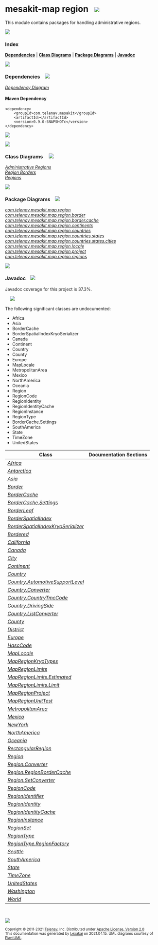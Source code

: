 # mesakit-map region &nbsp;&nbsp;![](https://kivakit.org/images/gears-40.png)

This module contains packages for handling administrative regions.

![](https://kivakit.org/images/horizontal-line.png)

### Index



[**Dependencies**](#dependencies) | [**Class Diagrams**](#class-diagrams) | [**Package Diagrams**](#package-diagrams) | [**Javadoc**](#javadoc)

![](https://kivakit.org/images/horizontal-line.png)

### Dependencies <a name="dependencies"></a> &nbsp;&nbsp; ![](https://kivakit.org/images/dependencies-40.png)

[*Dependency Diagram*](documentation/diagrams/dependencies.svg)

#### Maven Dependency

    <dependency>
        <groupId>com.telenav.mesakit</groupId>
        <artifactId></artifactId>
        <version>0.9.0-SNAPSHOTc</version>
    </dependency>

![](https://kivakit.org/images/short-horizontal-line.png)

[//]: # (start-user-text)



[//]: # (end-user-text)

![](https://kivakit.org/images/short-horizontal-line.png)

### Class Diagrams <a name="class-diagrams"></a> &nbsp; &nbsp; ![](https://kivakit.org/images/diagram-48.png)

[*Administrative Regions*](documentation/diagrams/diagram-region.svg)  
[*Region Borders*](documentation/diagrams/diagram-border.svg)  
[*Regions*](documentation/diagrams/diagram-regions.svg)  

![](https://kivakit.org/images/short-horizontal-line.png)

### Package Diagrams <a name="package-diagrams"></a> &nbsp;&nbsp; ![](https://kivakit.org/images/box-40.png)

[*com.telenav.mesakit.map.region*](documentation/diagrams/com.telenav.mesakit.map.region.svg)  
[*com.telenav.mesakit.map.region.border*](documentation/diagrams/com.telenav.mesakit.map.region.border.svg)  
[*com.telenav.mesakit.map.region.border.cache*](documentation/diagrams/com.telenav.mesakit.map.region.border.cache.svg)  
[*com.telenav.mesakit.map.region.continents*](documentation/diagrams/com.telenav.mesakit.map.region.continents.svg)  
[*com.telenav.mesakit.map.region.countries*](documentation/diagrams/com.telenav.mesakit.map.region.countries.svg)  
[*com.telenav.mesakit.map.region.countries.states*](documentation/diagrams/com.telenav.mesakit.map.region.countries.states.svg)  
[*com.telenav.mesakit.map.region.countries.states.cities*](documentation/diagrams/com.telenav.mesakit.map.region.countries.states.cities.svg)  
[*com.telenav.mesakit.map.region.locale*](documentation/diagrams/com.telenav.mesakit.map.region.locale.svg)  
[*com.telenav.mesakit.map.region.project*](documentation/diagrams/com.telenav.mesakit.map.region.project.svg)  
[*com.telenav.mesakit.map.region.regions*](documentation/diagrams/com.telenav.mesakit.map.region.regions.svg)  

![](https://kivakit.org/images/short-horizontal-line.png)

### Javadoc <a name="javadoc"></a> &nbsp;&nbsp; ![](https://kivakit.org/images/books-40.png)

Javadoc coverage for this project is 37.3%.  
  
&nbsp; &nbsp;  ![](https://kivakit.org/images/meter-40-12.png)

The following significant classes are undocumented:  

- Africa  
- Asia  
- BorderCache  
- BorderSpatialIndexKryoSerializer  
- Canada  
- Continent  
- Country  
- County  
- Europe  
- MapLocale  
- MetropolitanArea  
- Mexico  
- NorthAmerica  
- Oceania  
- Region  
- RegionCode  
- RegionIdentity  
- RegionIdentityCache  
- RegionInstance  
- RegionType  
- BorderCache.Settings  
- SouthAmerica  
- State  
- TimeZone  
- UnitedStates

| Class | Documentation Sections |
|---|---|
| [*Africa*](https://telenav.github.io/mesakit-data/javadoc/mesakit.map.region/com/telenav/mesakit/map/region/continents/Africa.html) |  |  
| [*Antarctica*](https://telenav.github.io/mesakit-data/javadoc/mesakit.map.region/com/telenav/mesakit/map/region/continents/Antarctica.html) |  |  
| [*Asia*](https://telenav.github.io/mesakit-data/javadoc/mesakit.map.region/com/telenav/mesakit/map/region/continents/Asia.html) |  |  
| [*Border*](https://telenav.github.io/mesakit-data/javadoc/mesakit.map.region/com/telenav/mesakit/map/region/border/Border.html) |  |  
| [*BorderCache*](https://telenav.github.io/mesakit-data/javadoc/mesakit.map.region/com/telenav/mesakit/map/region/border/cache/BorderCache.html) |  |  
| [*BorderCache.Settings*](https://telenav.github.io/mesakit-data/javadoc/mesakit.map.region/com/telenav/mesakit/map/region/border/cache/BorderCache.Settings.html) |  |  
| [*BorderLeaf*](https://telenav.github.io/mesakit-data/javadoc/mesakit.map.region/com/telenav/mesakit/map/region/border/BorderLeaf.html) |  |  
| [*BorderSpatialIndex*](https://telenav.github.io/mesakit-data/javadoc/mesakit.map.region/com/telenav/mesakit/map/region/border/BorderSpatialIndex.html) |  |  
| [*BorderSpatialIndexKryoSerializer*](https://telenav.github.io/mesakit-data/javadoc/mesakit.map.region/com/telenav/mesakit/map/region/border/BorderSpatialIndexKryoSerializer.html) |  |  
| [*Bordered*](https://telenav.github.io/mesakit-data/javadoc/mesakit.map.region/com/telenav/mesakit/map/region/border/Bordered.html) |  |  
| [*California*](https://telenav.github.io/mesakit-data/javadoc/mesakit.map.region/com/telenav/mesakit/map/region/countries/states/California.html) |  |  
| [*Canada*](https://telenav.github.io/mesakit-data/javadoc/mesakit.map.region/com/telenav/mesakit/map/region/countries/Canada.html) |  |  
| [*City*](https://telenav.github.io/mesakit-data/javadoc/mesakit.map.region/com/telenav/mesakit/map/region/regions/City.html) |  |  
| [*Continent*](https://telenav.github.io/mesakit-data/javadoc/mesakit.map.region/com/telenav/mesakit/map/region/regions/Continent.html) |  |  
| [*Country*](https://telenav.github.io/mesakit-data/javadoc/mesakit.map.region/com/telenav/mesakit/map/region/regions/Country.html) |  |  
| [*Country.AutomotiveSupportLevel*](https://telenav.github.io/mesakit-data/javadoc/mesakit.map.region/com/telenav/mesakit/map/region/regions/Country.AutomotiveSupportLevel.html) |  |  
| [*Country.Converter*](https://telenav.github.io/mesakit-data/javadoc/mesakit.map.region/com/telenav/mesakit/map/region/regions/Country.Converter.html) |  |  
| [*Country.CountryTmcCode*](https://telenav.github.io/mesakit-data/javadoc/mesakit.map.region/com/telenav/mesakit/map/region/regions/Country.CountryTmcCode.html) |  |  
| [*Country.DrivingSide*](https://telenav.github.io/mesakit-data/javadoc/mesakit.map.region/com/telenav/mesakit/map/region/regions/Country.DrivingSide.html) |  |  
| [*Country.ListConverter*](https://telenav.github.io/mesakit-data/javadoc/mesakit.map.region/com/telenav/mesakit/map/region/regions/Country.ListConverter.html) |  |  
| [*County*](https://telenav.github.io/mesakit-data/javadoc/mesakit.map.region/com/telenav/mesakit/map/region/regions/County.html) |  |  
| [*District*](https://telenav.github.io/mesakit-data/javadoc/mesakit.map.region/com/telenav/mesakit/map/region/regions/District.html) |  |  
| [*Europe*](https://telenav.github.io/mesakit-data/javadoc/mesakit.map.region/com/telenav/mesakit/map/region/continents/Europe.html) |  |  
| [*HascCode*](https://telenav.github.io/mesakit-data/javadoc/mesakit.map.region/com/telenav/mesakit/map/region/locale/HascCode.html) |  |  
| [*MapLocale*](https://telenav.github.io/mesakit-data/javadoc/mesakit.map.region/com/telenav/mesakit/map/region/locale/MapLocale.html) |  |  
| [*MapRegionKryoTypes*](https://telenav.github.io/mesakit-data/javadoc/mesakit.map.region/com/telenav/mesakit/map/region/project/MapRegionKryoTypes.html) |  |  
| [*MapRegionLimits*](https://telenav.github.io/mesakit-data/javadoc/mesakit.map.region/com/telenav/mesakit/map/region/project/MapRegionLimits.html) |  |  
| [*MapRegionLimits.Estimated*](https://telenav.github.io/mesakit-data/javadoc/mesakit.map.region/com/telenav/mesakit/map/region/project/MapRegionLimits.Estimated.html) |  |  
| [*MapRegionLimits.Limit*](https://telenav.github.io/mesakit-data/javadoc/mesakit.map.region/com/telenav/mesakit/map/region/project/MapRegionLimits.Limit.html) |  |  
| [*MapRegionProject*](https://telenav.github.io/mesakit-data/javadoc/mesakit.map.region/com/telenav/mesakit/map/region/project/MapRegionProject.html) |  |  
| [*MapRegionUnitTest*](https://telenav.github.io/mesakit-data/javadoc/mesakit.map.region/com/telenav/mesakit/map/region/project/MapRegionUnitTest.html) |  |  
| [*MetropolitanArea*](https://telenav.github.io/mesakit-data/javadoc/mesakit.map.region/com/telenav/mesakit/map/region/regions/MetropolitanArea.html) |  |  
| [*Mexico*](https://telenav.github.io/mesakit-data/javadoc/mesakit.map.region/com/telenav/mesakit/map/region/countries/Mexico.html) |  |  
| [*NewYork*](https://telenav.github.io/mesakit-data/javadoc/mesakit.map.region/com/telenav/mesakit/map/region/countries/states/NewYork.html) |  |  
| [*NorthAmerica*](https://telenav.github.io/mesakit-data/javadoc/mesakit.map.region/com/telenav/mesakit/map/region/continents/NorthAmerica.html) |  |  
| [*Oceania*](https://telenav.github.io/mesakit-data/javadoc/mesakit.map.region/com/telenav/mesakit/map/region/continents/Oceania.html) |  |  
| [*RectangularRegion*](https://telenav.github.io/mesakit-data/javadoc/mesakit.map.region/com/telenav/mesakit/map/region/regions/RectangularRegion.html) |  |  
| [*Region*](https://telenav.github.io/mesakit-data/javadoc/mesakit.map.region/com/telenav/mesakit/map/region/Region.html) |  |  
| [*Region.Converter*](https://telenav.github.io/mesakit-data/javadoc/mesakit.map.region/com/telenav/mesakit/map/region/Region.Converter.html) |  |  
| [*Region.RegionBorderCache*](https://telenav.github.io/mesakit-data/javadoc/mesakit.map.region/com/telenav/mesakit/map/region/Region.RegionBorderCache.html) |  |  
| [*Region.SetConverter*](https://telenav.github.io/mesakit-data/javadoc/mesakit.map.region/com/telenav/mesakit/map/region/Region.SetConverter.html) |  |  
| [*RegionCode*](https://telenav.github.io/mesakit-data/javadoc/mesakit.map.region/com/telenav/mesakit/map/region/RegionCode.html) |  |  
| [*RegionIdentifier*](https://telenav.github.io/mesakit-data/javadoc/mesakit.map.region/com/telenav/mesakit/map/region/RegionIdentifier.html) |  |  
| [*RegionIdentity*](https://telenav.github.io/mesakit-data/javadoc/mesakit.map.region/com/telenav/mesakit/map/region/RegionIdentity.html) |  |  
| [*RegionIdentityCache*](https://telenav.github.io/mesakit-data/javadoc/mesakit.map.region/com/telenav/mesakit/map/region/border/cache/RegionIdentityCache.html) |  |  
| [*RegionInstance*](https://telenav.github.io/mesakit-data/javadoc/mesakit.map.region/com/telenav/mesakit/map/region/RegionInstance.html) |  |  
| [*RegionSet*](https://telenav.github.io/mesakit-data/javadoc/mesakit.map.region/com/telenav/mesakit/map/region/RegionSet.html) |  |  
| [*RegionType*](https://telenav.github.io/mesakit-data/javadoc/mesakit.map.region/com/telenav/mesakit/map/region/RegionType.html) |  |  
| [*RegionType.RegionFactory*](https://telenav.github.io/mesakit-data/javadoc/mesakit.map.region/com/telenav/mesakit/map/region/RegionType.RegionFactory.html) |  |  
| [*Seattle*](https://telenav.github.io/mesakit-data/javadoc/mesakit.map.region/com/telenav/mesakit/map/region/countries/states/cities/Seattle.html) |  |  
| [*SouthAmerica*](https://telenav.github.io/mesakit-data/javadoc/mesakit.map.region/com/telenav/mesakit/map/region/continents/SouthAmerica.html) |  |  
| [*State*](https://telenav.github.io/mesakit-data/javadoc/mesakit.map.region/com/telenav/mesakit/map/region/regions/State.html) |  |  
| [*TimeZone*](https://telenav.github.io/mesakit-data/javadoc/mesakit.map.region/com/telenav/mesakit/map/region/regions/TimeZone.html) |  |  
| [*UnitedStates*](https://telenav.github.io/mesakit-data/javadoc/mesakit.map.region/com/telenav/mesakit/map/region/countries/UnitedStates.html) |  |  
| [*Washington*](https://telenav.github.io/mesakit-data/javadoc/mesakit.map.region/com/telenav/mesakit/map/region/countries/states/Washington.html) |  |  
| [*World*](https://telenav.github.io/mesakit-data/javadoc/mesakit.map.region/com/telenav/mesakit/map/region/regions/World.html) |  |  

[//]: # (start-user-text)



[//]: # (end-user-text)

<br/>

![](https://kivakit.org/images/horizontal-line.png)

<sub>Copyright &#169; 2011-2021 [Telenav](http://telenav.com), Inc. Distributed under [Apache License, Version 2.0](LICENSE)</sub>  
<sub>This documentation was generated by [Lexakai](https://github.com/Telenav/lexakai) on 2021.04.15. UML diagrams courtesy
of [PlantUML](http://plantuml.com).</sub>

